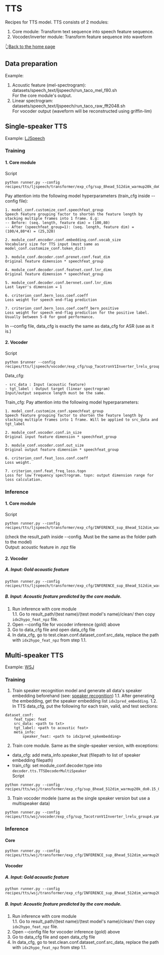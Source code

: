 # TTS
Recipes for TTS model. TTS consists of 2 modules:
1. Core module: Transform text sequence into speech feature sequence.
2. Vocoder/inverter module: Transform feature sequence into waveform

👆[Back to the home page](https://github.com/ahclab/SpeeChain#the-speechain-toolkit)

## Data preparation
Example:
1. Acoustic feature (mel-spectrogram): datasets/speech_text/ljspeech/run_taco_mel_f80.sh <br>
For the core module's output.
2. Linear spectrogram: datasets/speech_text/ljspeech/run_taco_raw_fft2048.sh <br>
For vocoder output (waveform will be reconstructed using griffin-lim)

## Single-speaker TTS
Example: [LJSpeech](https://github.com/ahclab/SpeeChain/tree/tts/recipes/tts/ljspeech)

### Training
#### 1. Core module

Script
```
python runner.py --config recipes/tts/ljspeech/transformer/exp_cfg/sup_8head_512dim_warmup20k_do0.15_0.2_berndo0.05.yaml
```

Pay attention into the following model hyperparameters (train_cfg inside --config file):
```
1. model_conf.customize_conf.speechfeat_group
Speech feature grouping factor to shorten the feature length by stacking multiple frames into 1 frame. E.g:
-- Before: (seq. length, feature dim) = (100,80)
-- After (speechfeat_group=1): (seq. length, feature dim) = (100/4,80*4) = (25,320)

2. module_conf.encoder.conf.embedding.conf.vocab_size
Vocabulary size for TTS input (must same as model_conf.customize_conf.token_dict)

3. module_conf.decoder.conf.prenet.conf.feat_dim
Original feature dimension * speechfeat_group

4. module_conf.decoder.conf.featnet.conf.lnr_dims
Original feature dimension * speechfeat_group

5. module_conf.decoder.conf.bernnet.conf.lnr_dims
Last layer's dimension = 1

6. criterion_conf.bern_loss.coef.coeff
Loss weight for speech end-flag prediction

7. criterion_conf.bern_loss.coef.coeff_bern_positive
Loss weight for speech end-flag prediction for the positive label. Usually between 5-8 for good performance.
```
In --config file, data_cfg is exactly the same as data_cfg for ASR (use as it is.)

#### 2. Vocoder
Script
```
python $runner --config recipes/tts/ljspeech/vocoder/exp_cfg/sup_TacotronV1Inverter_lrelu_group4.yaml
```
Data_cfg:
```
- src_data : Input (acoustic feature)
- tgt_label : Output target (linear spectrogram) 
Input/output sequence length must be the same.
```
Train_cfg: Pay attention into the following model hyperparameters:
```
1. model_conf.customize_conf.speechfeat_group
Speech feature grouping factor to shorten the feature length by stacking multiple frames into 1 frame. Will be applied to src_data and tgt_label

2. module_conf.vocoder.conf.in_size
Original input feature dimension * speechfeat_group

3. module_conf.vocoder.conf.out_size
Original output feature dimension * speechfeat_group

6. criterion_conf.feat_loss.conf.coeff
Loss weight.

7. criterion_conf.feat_freq_loss.topn
Loss for low frequency spectrogram. topn: output dimension range for loss calculation.
```

### Inference
#### 1. Core module
Script
```
python runner.py --config recipes/tts/ljspeech/transformer/exp_cfg/INFERENCE_sup_8head_512dim_warmup20k_do0.15_0.2_berndo0.05.py
```
(check the result_path inside --config. Must be the same as the folder path to the model) <br>
Output: acoustic feature in .npz file
#### 2. Vocoder
##### A. Input: Gold acoustic feature
```
python runner.py --config recipes/tts/ljspeech/transformer/exp_cfg/INFERENCE_sup_8head_512dim_warmup20k_do0.15_0.2_berndo0.05.py
```

##### B. Input: Acoustic feature predicted by the core module.
1. Run inference with core module <br>
1.1. Go to result_path/(test name)/(test model's name)/clean/ then copy `idx2hypo_feat_npz` file.
2. Open --config file for vocoder inference (gold) above
3. Go to data_cfg file and open data_cfg file
4. In data_cfg, go to test.clean.conf.dataset_conf.src_data, replace the path with `idx2hypo_feat_npz` from step 1.1.

## Multi-speaker TTS
Example: [WSJ](https://github.com/ahclab/SpeeChain/tree/tts/recipes/tts/wsj)
### Training
1. Train speaker recognition model and generate all data's speaker embedding beforehand (see: [speaker recognition](https://github.com/ahclab/SpeeChain/tree/tts/recipes/spkrec)) 
1.1. After generating the embedding, get the speaker embedding list `idx2pred_embedding`.
1.2. In TTS data_cfg, put the following for each train, valid, and test sections:
```
dataset_conf:
    feat_type: feat
    src_data: <path to txt>
    tgt_label: <path to acoustic feat>
    meta_info:
        speaker_feat: <path to idx2pred_spkembedding>
```
2. Train core module. Same as the single-speaker version, with exceptions:
- data_cfg: add meta_info.speaker_feat (filepath to list of speaker embedding filepath)
- train_cfg: set module_conf.decoder.type into `decoder.tts.TTSDecoderMultiSpeaker` <br>
Script
```
python runner.py --config recipes/tts/wsj/transformer/exp_cfg/sup_8head_512dim_warmup20k_do0.15_0.2_berndo0.05.yaml
```
3. Train vocoder modele (same as the single speaker version but use a multispeaker data)
```
python runner.py --config recipes/tts/wsj/vocoder/exp_cfg/sup_TacotronV1Inverter_lrelu_group4.yaml
```

### Inference
#### Core
```
python runner.py --config recipes/tts/wsj/transformer/exp_cfg/INFERENCE_sup_8head_512dim_warmup20k_do0.15_0.2_berndo0.05.yaml
```

#### Vocoder
##### A. Input: Gold acoustic feature
```
python runner.py --config recipes/tts/wsj/transformer/exp_cfg/INFERENCE_sup_8head_512dim_warmup20k_do0.15_0.2_berndo0.05.yaml
```
##### B. Input: Acoustic feature predicted by the core module.

1. Run inference with core module <br>
1.1. Go to result_path/(test name)/(test model's name)/clean/ then copy `idx2hypo_feat_npz` file.
2. Open --config file for vocoder inference (gold) above
3. Go to data_cfg file and open data_cfg file
4. In data_cfg, go to test.clean.conf.dataset_conf.src_data, replace the path with `idx2hypo_feat_npz` from step 1.1.